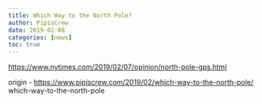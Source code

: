 ```yaml
---
title: Which Way to the North Pole?
author: PipisCrew
date: 2019-02-08
categories: [news]
toc: true
---
```


https://www.nytimes.com/2019/02/07/opinion/north-pole-gps.html

origin - https://www.pipiscrew.com/2019/02/which-way-to-the-north-pole/ which-way-to-the-north-pole